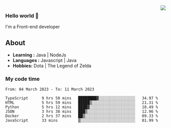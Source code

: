 <img align='right' src="https://github-readme-stats.vercel.app/api?username=jumodada&show_icons=true&theme=vue">

### Hello world 👋

I'm a Front-end developer 
    
## About
-  **Learning :** Java | NodeJs
-  **Languages :** Javascript | Java
-  **Hobbies:** Dota | The Legend of Zelda

### My code time

<!--START_SECTION:waka-->

```text
From: 04 March 2023 - To: 11 March 2023

TypeScript      9 hrs 50 mins   ████████▓░░░░░░░░░░░░░░░░   34.97 %
HTML            5 hrs 59 mins   █████▒░░░░░░░░░░░░░░░░░░░   21.31 %
Python          5 hrs 12 mins   ████▓░░░░░░░░░░░░░░░░░░░░   18.49 %
JSON            3 hrs 38 mins   ███▒░░░░░░░░░░░░░░░░░░░░░   12.96 %
Docker          2 hrs 37 mins   ██▒░░░░░░░░░░░░░░░░░░░░░░   09.33 %
JavaScript      33 mins         ▒░░░░░░░░░░░░░░░░░░░░░░░░   01.99 %
```

<!--END_SECTION:waka-->
